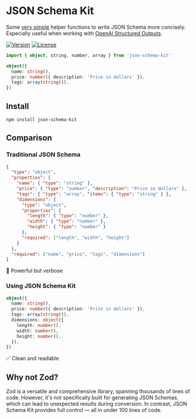 # JSON Schema Kit

Some [very simple](https://github.com/nexxtmove/json-schema-kit/blob/main/index.ts) helper functions to write JSON Schema more concisely.  
Especially useful when working with [OpenAI Structured Outputs](https://platform.openai.com/docs/guides/structured-outputs).

<a href="https://www.npmjs.com/package/json-schema-kit" target="_blank"><img src="https://img.shields.io/npm/v/json-schema-kit?style=flat-square&color=green" alt="Version"></a>
<a href="https://www.npmjs.com/package/json-schema-kit" target="_blank"><img src="https://img.shields.io/npm/l/json-schema-kit?style=flat-square&color=green" alt="License"></a>

```ts
import { object, string, number, array } from 'json-schema-kit'

object({
  name: string(),
  price: number({ description: 'Price in dollars' }),
  tags: array(string()),
})
```

## Install

```bash
npm install json-schema-kit
```

## Comparison

### Traditional JSON Schema

```json
{
  "type": "object",
  "properties": {
    "name": { "type": "string" },
    "price": { "type": "number", "description": "Price in dollars" },
    "tags": { "type": "array", "items": { "type": "string" } },
    "dimensions": {
      "type": "object",
      "properties": {
        "length": { "type": "number" },
        "width": { "type": "number" },
        "height": { "type": "number" }
      },
      "required": ["length", "width", "height"]
    }
  },
  "required": ["name", "price", "tags", "dimensions"]
}
```

🤔 Powerful but verbose

### Using JSON Schema Kit

```ts
object({
  name: string(),
  price: number({ description: 'Price in dollars' }),
  tags: array(string()),
  dimensions: object({
    length: number(),
    width: number(),
    height: number(),
  }),
})
```

✅ Clean and readable

## Why not Zod?

Zod is a versatile and comprehensive library, spanning thousands of lines of code. However, it's not specifically built for generating JSON Schemas, which can lead to unexpected results during conversion. In contrast, JSON Schema Kit provides full control — all in under 100 lines of code.
